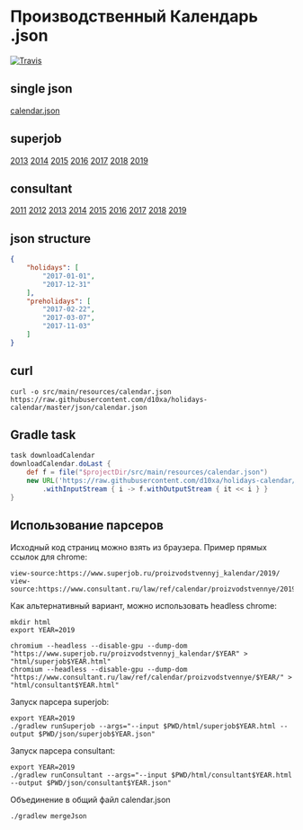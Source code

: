 # Производственный Календарь .json

[ ![Travis](https://img.shields.io/travis/d10xa/holidays-calendar.svg)](https://travis-ci.org/d10xa/holidays-calendar)

## single json

[calendar.json](json/calendar.json)

## superjob

[2013](json/superjob2013.json) 
[2014](json/superjob2014.json) 
[2015](json/superjob2015.json) 
[2016](json/superjob2016.json) 
[2017](json/superjob2017.json) 
[2018](json/superjob2018.json) 
[2019](json/superjob2019.json) 

## consultant

[2011](json/consultant2011.json) 
[2012](json/consultant2012.json) 
[2013](json/consultant2013.json) 
[2014](json/consultant2014.json) 
[2015](json/consultant2015.json) 
[2016](json/consultant2016.json) 
[2017](json/consultant2017.json)
[2018](json/consultant2018.json)
[2019](json/consultant2019.json)

## json structure

```json
{
    "holidays": [
        "2017-01-01",
        "2017-12-31"
    ],
    "preholidays": [
        "2017-02-22",
        "2017-03-07",
        "2017-11-03"
    ]
}
```

## curl

```
curl -o src/main/resources/calendar.json https://raw.githubusercontent.com/d10xa/holidays-calendar/master/json/calendar.json
```

## Gradle task

```gradle
task downloadCalendar
downloadCalendar.doLast {
    def f = file("$projectDir/src/main/resources/calendar.json")
    new URL('https://raw.githubusercontent.com/d10xa/holidays-calendar/master/json/calendar.json')
        .withInputStream { i -> f.withOutputStream { it << i } }
}

```

## Использование парсеров

Исходный код страниц можно взять из браузера. Пример прямых ссылок для chrome:

    view-source:https://www.superjob.ru/proizvodstvennyj_kalendar/2019/
    view-source:https://www.consultant.ru/law/ref/calendar/proizvodstvennye/2019/

Как альтернативный вариант, можно использовать headless chrome:

    mkdir html
    export YEAR=2019
    
    chromium --headless --disable-gpu --dump-dom "https://www.superjob.ru/proizvodstvennyj_kalendar/$YEAR" > "html/superjob$YEAR.html"
    chromium --headless --disable-gpu --dump-dom "https://www.consultant.ru/law/ref/calendar/proizvodstvennye/$YEAR/" > "html/consultant$YEAR.html"


Запуск парсера superjob:

    export YEAR=2019
    ./gradlew runSuperjob --args="--input $PWD/html/superjob$YEAR.html --output $PWD/json/superjob$YEAR.json"

Запуск парсера consultant:

    export YEAR=2019
    ./gradlew runConsultant --args="--input $PWD/html/consultant$YEAR.html --output $PWD/json/consultant$YEAR.json"


Объединение в общий файл calendar.json

    ./gradlew mergeJson

